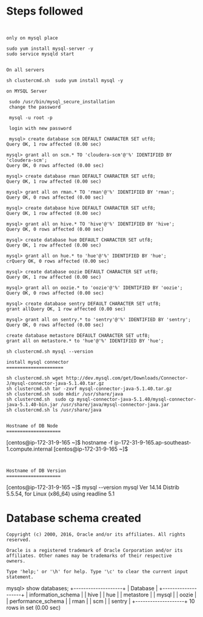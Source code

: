 Steps followed
===============

```


only on mysql place

sudo yum install mysql-server -y
sudo service mysqld start


On all servers

sh clustercmd.sh  sudo yum install mysql -y

on MYSQL Server

 sudo /usr/bin/mysql_secure_installation
 change the password

 mysql -u root -p

 login with new password

 mysql> create database scm DEFAULT CHARACTER SET utf8;
Query OK, 1 row affected (0.00 sec)

mysql> grant all on scm.* TO 'cloudera-scm'@'%' IDENTIFIED BY 'cloudera-scm';
Query OK, 0 rows affected (0.00 sec)

mysql> create database rman DEFAULT CHARACTER SET utf8;
Query OK, 1 row affected (0.00 sec)

mysql> grant all on rman.* TO 'rman'@'%' IDENTIFIED BY 'rman';
Query OK, 0 rows affected (0.00 sec)

mysql> create database hive DEFAULT CHARACTER SET utf8;
Query OK, 1 row affected (0.00 sec)

mysql> grant all on hive.* TO 'hive'@'%' IDENTIFIED BY 'hive';
Query OK, 0 rows affected (0.00 sec)

mysql> create database hue DEFAULT CHARACTER SET utf8;
Query OK, 1 row affected (0.00 sec)

mysql> grant all on hue.* to 'hue'@'%' IDENTIFIED BY 'hue';
crQuery OK, 0 rows affected (0.00 sec)

mysql> create database oozie DEFAULT CHARACTER SET utf8;
Query OK, 1 row affected (0.00 sec)

mysql> grant all on oozie.* to 'oozie'@'%' IDENTIFIED BY 'oozie';
Query OK, 0 rows affected (0.00 sec)

mysql> create database sentry DEFAULT CHARACTER SET utf8;
grant allQuery OK, 1 row affected (0.00 sec)

mysql> grant all on sentry.* to 'sentry'@'%' IDENTIFIED BY 'sentry';
Query OK, 0 rows affected (0.00 sec)

create database metastore DEFAULT CHARACTER SET utf8;
grant all on metastore.* to 'hue'@'%' IDENTIFIED BY 'hue';

sh clustercmd.sh mysql --version

install mysql connector 
=====================

sh clustercmd.sh wget http://dev.mysql.com/get/Downloads/Connector-J/mysql-connector-java-5.1.40.tar.gz
sh clustercmd.sh tar -zxvf mysql-connector-java-5.1.40.tar.gz
sh clustercmd.sh sudo mkdir /usr/share/java
sh clustercmd.sh  sudo cp mysql-connector-java-5.1.40/mysql-connector-java-5.1.40-bin.jar /usr/share/java/mysql-connector-java.jar
sh clustercmd.sh ls /usr/share/java


Hostname of DB Node
====================

```
[centos@ip-172-31-9-165 ~]$ hostname -f
ip-172-31-9-165.ap-southeast-1.compute.internal
[centos@ip-172-31-9-165 ~]$
````


Hostname of DB Version
====================
````
[centos@ip-172-31-9-165 ~]$ mysql --version
mysql  Ver 14.14 Distrib 5.5.54, for Linux (x86_64) using readline 5.1



Database schema created
========================
```
Copyright (c) 2000, 2016, Oracle and/or its affiliates. All rights reserved.

Oracle is a registered trademark of Oracle Corporation and/or its
affiliates. Other names may be trademarks of their respective
owners.

Type 'help;' or '\h' for help. Type '\c' to clear the current input statement.
`````
mysql> show databases;
+--------------------+
| Database           |
+--------------------+
| information_schema |
| hive               |
| hue                |
| metastore          |
| mysql              |
| oozie              |
| performance_schema |
| rman               |
| scm                |
| sentry             |
+--------------------+
10 rows in set (0.00 sec)
